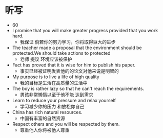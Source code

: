# 听写
- 60
- I promise that you will make greater progress provided that you work hard.
	- 我保证 倘若你的努力学习，你将取得巨大的进步
- The teacher made a proposal that the environment should be protected.We should take actions to protected
	- 老师 提议 环境应该被保护
- Fact has proved that it is wise for him to publish his paper.
	- 事实已经被证明发表他的的论文对他来说是明智的
- My purpose is to live a life of high quality
	- 我的目标是生活在高质量的生活中
- The boy is rather lazy so that he can't reach the requirements.
	- 男孩非常懒惰以至于他不能 达到需求
- Learn to reduce your pressure and relax yourself
	- 学习减少你的压力 和放松你自己
- China has rich natural resources.
	- 中国有丰富的自然资源
- Respect others and you will be respected by them.
	- 尊重他人你将被他人尊重
